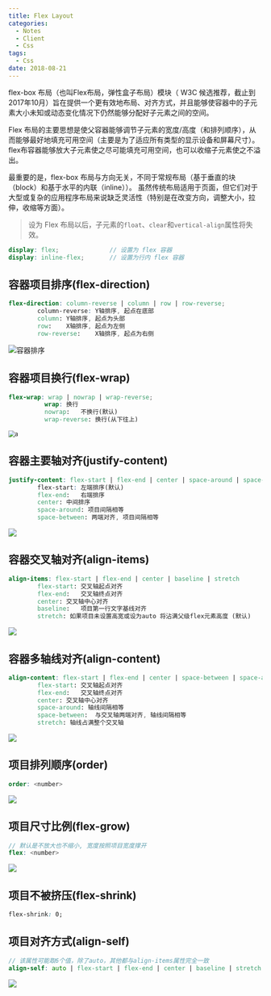 ```yaml
---
title: Flex Layout
categories:
  - Notes
  - Client
  - Css
tags:
  - Css
date: 2018-08-21
---
```



flex-box 布局（也叫Flex布局，弹性盒子布局）模块（ W3C 候选推荐，截止到2017年10月）旨在提供一个更有效地布局、对齐方式，并且能够使容器中的子元素大小未知或动态变化情况下仍然能够分配好子元素之间的空间。

Flex 布局的主要思想是使父容器能够调节子元素的宽度/高度（和排列顺序），从而能够最好地填充可用空间（主要是为了适应所有类型的显示设备和屏幕尺寸）。flex布容器能够放大子元素使之尽可能填充可用空间，也可以收缩子元素使之不溢出。

最重要的是，flex-box 布局与方向无关，不同于常规布局（基于垂直的块（block）和基于水平的内联（inline））。 虽然传统布局适用于页面，但它们对于大型或复杂的应用程序布局来说缺乏灵活性（特别是在改变方向，调整大小，拉伸，收缩等方面）。

<!-- more -->

> 设为 Flex 布局以后，子元素的`float`、`clear`和`vertical-align`属性将失效。

```scss
display: flex;				// 设置为 flex 容器
display: inline-flex;		// 设置为行内 flex 容器
```

## 容器项目排序(flex-direction)

```scss
flex-direction: column-reverse | column | row | row-reverse;
		column-reverse: Y轴排序, 起点在底部
		column:	Y轴排序, 起点为头部
		row: 	X轴排序, 起点为左侧
		row-reverse: 	X轴排序, 起点为右侧
```

![容器排序](http://www.ruanyifeng.com/blogimg/asset/2015/bg2015071005.png)

## 容器项目换行(flex-wrap)

```scss
flex-wrap: wrap | nowrap | wrap-reverse;
		  wrap: 换行
		  nowrap:	不换行(默认)
		  wrap-reverse: 换行(从下往上)
```

<img src="http://www.ruanyifeng.com/blogimg/asset/2015/bg2015071006.png" alt="a" style="zoom:80%;" />

## 容器主要轴对齐(justify-content)

```scss
justify-content: flex-start | flex-end | center | space-around | space-between;
		flex-start: 左端排序(默认)
		flex-end:	右端排序
		center:	中间排序
		space-around: 项目间隔相等
		space-between: 两端对齐, 项目间隔相等
```

<img src="http://www.ruanyifeng.com/blogimg/asset/2015/bg2015071010.png"  />

## 容器交叉轴对齐(align-items)

```scss
align-items: flex-start | flex-end | center | baseline | stretch
		flex-start:	交叉轴起点对齐
		flex-end:	交叉轴终点对齐
		center:	交叉轴中心对齐
		baseline:	项目第一行文字基线对齐
		stretch: 如果项目未设置高宽或设为auto 将沾满父级flex元素高度 (默认)
```

![](http://www.ruanyifeng.com/blogimg/asset/2015/bg2015071011.png)

## 容器多轴线对齐(align-content)

```scss
align-content: flex-start | flex-end | center | space-between | space-around | stretch
		flex-start:	交叉轴起点对齐
		flex-end:	交叉轴终点对齐
		center:	交叉轴中心对齐
		space-around: 轴线间隔相等
		space-between:	与交叉轴两端对齐, 轴线间隔相等
		stretch: 轴线占满整个交叉轴
```

![](http://www.ruanyifeng.com/blogimg/asset/2015/bg2015071012.png)

## 项目排列顺序(order)

```scss
order: <number>
```

![](http://www.ruanyifeng.com/blogimg/asset/2015/bg2015071013.png)

## 项目尺寸比例(flex-grow)

```scss
// 默认是不放大也不缩小, 宽度按照项目宽度撑开
flex: <number>
```

![](http://www.ruanyifeng.com/blogimg/asset/2015/bg2015071014.png)

## 项目不被挤压(flex-shrink)

```css
flex-shrink: 0;
```

## 项目对齐方式(align-self)

```scss
// 该属性可能取6个值，除了auto，其他都与align-items属性完全一致
align-self: auto | flex-start | flex-end | center | baseline | stretch
```

![](http://www.ruanyifeng.com/blogimg/asset/2015/bg2015071016.png)